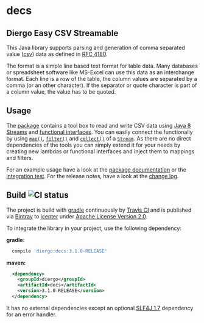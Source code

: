 # decs


## Diergo Easy CSV Streamable

This Java library supports parsing and generation of comma separated value
([csv](https://en.wikipedia.org/wiki/Comma-separated_values)) data as defined
in [RFC 4180](http://tools.ietf.org/html/rfc4180).

The format is a simple line based text format for table data. Many databases
or spreadsheet software like MS-Excel can use this data as an interchange
format. Each line is a row of the table, the column values are separated by a
comma (or an other character). If the separator or quote character is part of
a column value, the value has to be quoted.


## Usage

The [package](src/main/java/diergo/csv) contains a tool box to read and write
CSV data using [Java 8 Streams](https://docs.oracle.com/javase/8/docs/api/java/util/stream/package-summary.html)
and [functional interfaces](https://docs.oracle.com/javase/8/docs/api/java/lang/FunctionalInterface.html).
You can easily connect the functionaliy by using
[`map()`](https://docs.oracle.com/javase/8/docs/api/java/util/stream/Stream.html#map-java.util.function.Function-),
[`filter()`](https://docs.oracle.com/javase/8/docs/api/java/util/stream/Stream.html#filter-java.util.function.Predicate-)
and [`collect()`](https://docs.oracle.com/javase/8/docs/api/java/util/stream/Stream.html#collect-java.util.stream.Collector-)
of a [`Stream`](https://docs.oracle.com/javase/8/docs/api/java/util/stream/Stream.html).
As there are no direct dependencies of the tools you can simply extend it for
your needs by creating new lambdas or functional interfaces and inject them to
mappings and filters.

For an example usage have a look at the [package documentation](src/main/java/diergo/csv/package-info.java)
or the [integration test](src/test/java/diergo/csv/CsvIntegrationTest.java).
For the release notes, have a look at the [change log](CHANGELOG.md).


## Build ![CI status](https://travis-ci.org/aburmeis/decs.svg)

The project is build with [gradle](https://gradle.org/) continuously by
[Travis CI](https://travis-ci.org/aburmeis/decs/) and is published via
[Bintray](https://bintray.com/aburmeis/maven/decs/) to
[jcenter](http://jcenter.bintray.com/diergo/decs/) under [Apache License Version 2.0](LICENSE).
 
To integrate the library in your project, use the following dependency:

**gradle:**

```gradle
  compile 'diergo:decs:3.1.0-RELEASE'
```

**maven:**
```xml
  <dependency>
    <groupId>diergo</groupId>
    <artifactId>decs</artifactId>
    <version>3.1.0-RELEASE</version>
  </dependency>
```

It has no external dependencies except an optional
[SLF4J 1.7](http://www.slf4j.org) dependency for an error handler.
